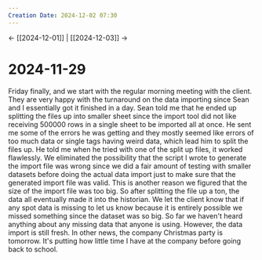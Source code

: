 ```yaml
---
Creation Date: 2024-12-02 07:30
---
```


<- [[2024-12-01]] | [[2024-12-03]]  ->

# 2024-11-29
Friday finally, and we start with the regular morning meeting with the client. They are very happy with the turnaround on the data importing since Sean and I essentially got it finished in a day. Sean told me that he ended up splitting the files up into smaller sheet since the import tool did not like receiving 500000 rows in a single sheet to be imported all at once. He sent me some of the errors he was getting and they mostly seemed like errors of too much data or single tags having weird data, which lead him to split the files up. He told me when he tried with one of the split up files, it worked flawlessly. We eliminated the possibility that the script I wrote to generate the import file was wrong since we did a fair amount of testing with smaller datasets before doing the actual data import just to make sure that the generated import file was valid. This is another reason we figured that the size of the import file was too big. So after splitting the file up a ton, the data all eventually made it into the historian. We let the client know that if any spot data is missing to let us know because it is entirely possible we missed something since the dataset was so big. So far we haven't heard anything about any missing data that anyone is using. However, the data import is still fresh. In other news, the company Christmas party is tomorrow. It's putting how little time I have at the company before going back to school. 